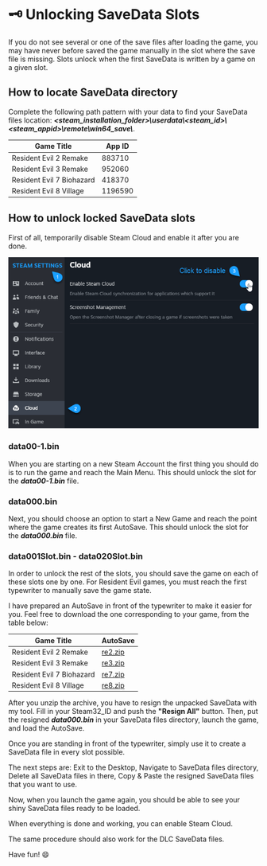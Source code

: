 # :old_key: Unlocking SaveData Slots

If you do not see several or one of the save files after loading the game, you may have never before saved the game manually in the slot where the save file is missing. Slots unlock when the first SaveData is written by a game on a given slot.

## How to locate SaveData directory

Complete the following path pattern with your data to find your SaveData files location: ***<steam_installation_folder>\userdata\\<steam_id>\\<steam_appid>\remote\win64_save\\***.

| Game Title                | App ID  |
|---------------------------|---------|
| Resident Evil 2 Remake    | 883710  |
| Resident Evil 3 Remake    | 952060  |
| Resident Evil 7 Biohazard | 418370  |
| Resident Evil 8 Village   | 1196590 |

## How to unlock locked SaveData slots

First of all, temporarily disable Steam Cloud and enable it after you are done.

<img src="https://github.com/mi5hmash/AutostrongSharp/blob/main/.resources/images/How to%20disable%20steam%20cloud.png" alt="How to disable steam cloud"/>

### data00-1.bin
When you are starting on a new Steam Account the first thing you should do is to run the game and reach the Main Menu. This should unlock the slot for the ***data00-1.bin*** file.

### data000.bin
Next, you should choose an option to start a New Game and reach the point where the game creates its first AutoSave. This should unlock the slot for the ***data000.bin*** file.

### data001Slot.bin - data020Slot.bin
In order to unlock the rest of the slots, you should save the game on each of these slots one by one. For Resident Evil games, you must reach the first typewriter to manually save the game state.

I have prepared an AutoSave in front of the typewriter to make it easier for you. Feel free to download the one corresponding to your game, from the table below:

| Game Title                | AutoSave  |
|---------------------------|---------|
| Resident Evil 2 Remake    | <a href="https://github.com/mi5hmash/AutostrongSharp/raw/main/.resources/Save%20Files/re2.zip" target="_blank">re2.zip</a> |
| Resident Evil 3 Remake    | <a href="https://github.com/mi5hmash/AutostrongSharp/raw/main/.resources/Save%20Files/re3.zip" target="_blank">re3.zip</a> |
| Resident Evil 7 Biohazard | <a href="https://github.com/mi5hmash/AutostrongSharp/raw/main/.resources/Save%20Files/re7.zip" target="_blank">re7.zip</a> |
| Resident Evil 8 Village   | <a href="https://github.com/mi5hmash/AutostrongSharp/raw/main/.resources/Save%20Files/re8.zip" target="_blank">re8.zip</a> |

After you unzip the archive, you have to resign the unpacked SaveData with my tool. Fill in your Steam32_ID and push the **"Resign All"** button. Then, put the resigned ***data000.bin*** in your SaveData files directory, launch the game, and load the AutoSave.

Once you are standing in front of the typewriter, simply use it to create a SaveData file in every slot possible.
  
The next steps are: Exit to the Desktop, Navigate to SaveData files directory, Delete all SaveData files in there, Copy & Paste the resigned SaveData files that you want to use.  
  
Now, when you launch the game again, you should be able to see your shiny SaveData files ready to be loaded.

When everything is done and working, you can enable Steam Cloud.

The same procedure should also work for the DLC SaveData files.

Have fun! :smile:
